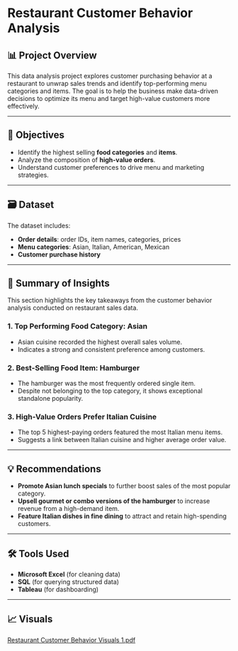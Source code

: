 # Restaurant Customer Behavior Analysis

## 📊 Project Overview

This data analysis project explores customer purchasing behavior at a restaurant to unwrap sales trends and identify top-performing menu categories and items. The goal is to help the business make data-driven decisions to optimize its menu and target high-value customers more effectively.

---

## 🎯 Objectives

- Identify the highest selling **food categories** and **items**.
- Analyze the composition of **high-value orders**.
- Understand customer preferences to drive menu and marketing strategies.

---

## 🗃️ Dataset

The dataset includes:
- **Order details**: order IDs, item names, categories, prices
- **Menu categories**: Asian, Italian, American, Mexican
- **Customer purchase history**

---
## 📌 Summary of Insights

This section highlights the key takeaways from the customer behavior analysis conducted on restaurant sales data.

### 1. Top Performing Food Category: Asian
- Asian cuisine recorded the highest overall sales volume.
- Indicates a strong and consistent preference among customers.

### 2. Best-Selling Food Item: Hamburger
- The hamburger was the most frequently ordered single item.
- Despite not belonging to the top category, it shows exceptional standalone popularity.

### 3. High-Value Orders Prefer Italian Cuisine
- The top 5 highest-paying orders featured the most Italian menu items.
- Suggests a link between Italian cuisine and higher average order value.

---

## 💡 Recommendations

- **Promote Asian lunch specials** to further boost sales of the most popular category.
- **Upsell gourmet or combo versions of the hamburger** to increase revenue from a high-demand item.
- **Feature Italian dishes in fine dining** to attract and retain high-spending customers.

---

## 🛠️ Tools Used
- **Microsoft Excel** (for cleaning data)
- **SQL** (for querying structured data)
- **Tableau** (for dashboarding)

---

## 📈 Visuals
[Restaurant Customer Behavior Visuals 1.pdf](https://github.com/user-attachments/files/19816777/Restaurant.Customer.Behavior.Visuals.1.pdf)





